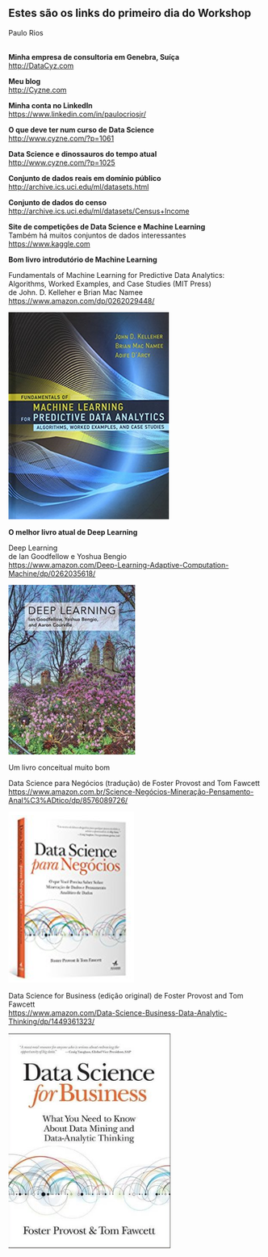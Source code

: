 

<h2>Estes são os links do primeiro dia do Workshop</h2>
Paulo Rios<br><br>

**Minha empresa de consultoria em Genebra, Suíça** <br>
http://DataCyz.com

**Meu blog** <br/>
http://Cyzne.com

**Minha conta no LinkedIn** <br/>
https://www.linkedin.com/in/paulocriosjr/

**O que deve ter num curso de Data Science** <br>
http://www.cyzne.com/?p=1061

**Data Science e dinossauros do tempo atual** <br>
http://www.cyzne.com/?p=1025

**Conjunto de dados reais em domínio público** <br>
http://archive.ics.uci.edu/ml/datasets.html

**Conjunto de dados do censo** <br>
http://archive.ics.uci.edu/ml/datasets/Census+Income

**Site de competições de Data Science e Machine Learning** <br>
Também há muitos conjuntos de dados interessantes<br>
https://www.kaggle.com

**Bom livro introdutório de Machine Learning** <br>

Fundamentals of Machine Learning for Predictive Data Analytics: Algorithms, Worked Examples, and Case Studies (MIT Press) <br>
de John. D. Kelleher e Brian Mac Namee <br>
https://www.amazon.com/dp/0262029448/

![ML intro book](../../img/ML-intro-book2.png)


**O melhor livro atual de Deep Learning** <br>

Deep Learning <br> 
de Ian Goodfellow e Yoshua Bengio <br>
https://www.amazon.com/Deep-Learning-Adaptive-Computation-Machine/dp/0262035618/

![Deep Learning book](../../img/Deep-Learning-book.png)

Um livro conceitual muito bom

Data Science para Negócios (tradução)
de Foster Provost and Tom Fawcett <br/>
https://www.amazon.com.br/Science-Negócios-Mineração-Pensamento-Anal%C3%ADtico/dp/8576089726/

![DS for Biz book](../../img/DSforBiz-Ptg.png)

Data Science for Business (edição original)
de Foster Provost and Tom Fawcett <br/>
https://www.amazon.com/Data-Science-Business-Data-Analytic-Thinking/dp/1449361323/

![DS for Biz book](../../img/DsforBiz-Eng.png)
